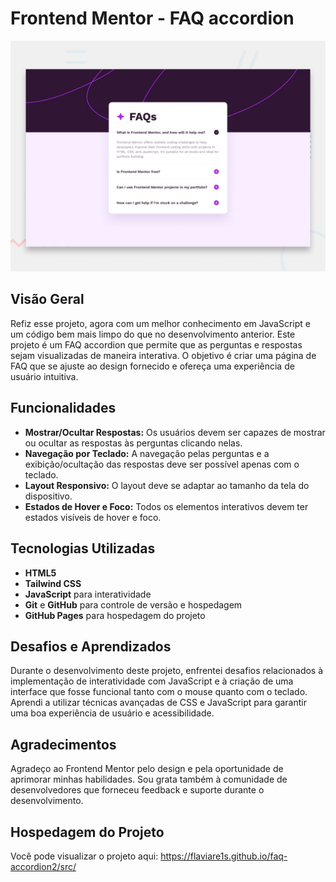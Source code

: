 # Frontend Mentor - FAQ accordion

![Design preview for the FAQ accordion coding challenge](./design/desktop-preview.jpg)


## Visão Geral

Refiz esse projeto, agora com um melhor conhecimento em JavaScript e um código bem mais limpo do que no desenvolvimento anterior.
Este projeto é um FAQ accordion que permite que as perguntas e respostas sejam visualizadas de maneira interativa. O objetivo é criar uma página de FAQ que se ajuste ao design fornecido e ofereça uma experiência de usuário intuitiva.

## Funcionalidades

- **Mostrar/Ocultar Respostas:** Os usuários devem ser capazes de mostrar ou ocultar as respostas às perguntas clicando nelas.
- **Navegação por Teclado:** A navegação pelas perguntas e a exibição/ocultação das respostas deve ser possível apenas com o teclado.
- **Layout Responsivo:** O layout deve se adaptar ao tamanho da tela do dispositivo.
- **Estados de Hover e Foco:** Todos os elementos interativos devem ter estados visíveis de hover e foco.

## Tecnologias Utilizadas

- **HTML5**
- **Tailwind CSS**
- **JavaScript** para interatividade
- **Git** e **GitHub** para controle de versão e hospedagem
- **GitHub Pages** para hospedagem do projeto

## Desafios e Aprendizados

Durante o desenvolvimento deste projeto, enfrentei desafios relacionados à implementação de interatividade com JavaScript e à criação de uma interface que fosse funcional tanto com o mouse quanto com o teclado. Aprendi a utilizar técnicas avançadas de CSS e JavaScript para garantir uma boa experiência de usuário e acessibilidade.

## Agradecimentos

Agradeço ao Frontend Mentor pelo design e pela oportunidade de aprimorar minhas habilidades. Sou grata também à comunidade de desenvolvedores que forneceu feedback e suporte durante o desenvolvimento.

## Hospedagem do Projeto

Você pode visualizar o projeto aqui: https://flaviare1s.github.io/faq-accordion2/src/

